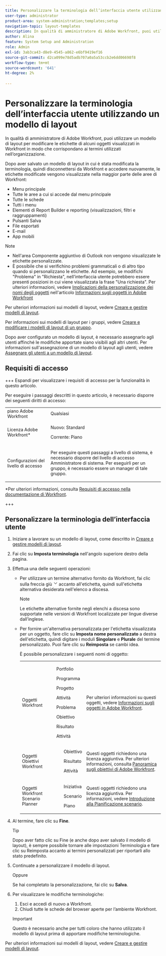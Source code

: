 ```yaml
---
title: Personalizzare la terminologia dell’interfaccia utente utilizzando un modello di layout
user-type: administrator
product-area: system-administration;templates;setup
navigation-topic: layout-templates
description: In qualità di amministratore di Adobe Workfront, puoi utilizzare un modello di layout per modificare le etichette di alcuni oggetti visualizzati in Workfront in modo che corrispondano ai termini utilizzati nell’organizzazione.
author: Alina
feature: System Setup and Administration
role: Admin
exl-id: 3ab3ca43-d8e9-4545-a862-e6bf9419ef16
source-git-commit: d2ca099e78d5adb707a0a5a53ccb2e6dd06698f8
workflow-type: tm+mt
source-wordcount: '641'
ht-degree: 2%

---
```


# Personalizzare la terminologia dell’interfaccia utente utilizzando un modello di layout

In qualità di amministratore di Adobe Workfront, puoi utilizzare un modello di layout per modificare le etichette di alcuni oggetti visualizzati in Workfront in modo che corrispondano ai termini utilizzati nell’organizzazione.

Dopo aver salvato un modello di layout in cui è stata modificata la terminologia, quindi disconnettersi da Workfront e accedere nuovamente, le etichette modificate vengono visualizzate nella maggior parte delle aree di Workfront:

* Menu principale
* Tutte le aree a cui si accede dal menu principale
* Tutte le schede
* Tutti i menu
* Elementi di Report Builder e reporting (visualizzazioni, filtri e raggruppamenti)
* Pulsanti Salva
* File esportati
* E-mail
* App mobili

>[!NOTE]
>
>* Nell&#39;area Componente aggiuntivo di Outlook non vengono visualizzate le etichette personalizzate.
>* È possibile che si verifichino problemi grammaticali o di altro tipo quando si personalizzano le etichette. Ad esempio, se modifichi &quot;Problema&quot; in &quot;Richiesta&quot;, nell’interfaccia utente potrebbero essere presenti posizioni in cui viene visualizzata la frase &quot;Una richiesta&quot;. Per ulteriori informazioni, vedere [Implicazioni della personalizzazione dei nomi degli oggetti](../../../workfront-basics/navigate-workfront/workfront-navigation/understand-objects.md#implications-of-customizing-object-names) nell&#39;articolo [Informazioni sugli oggetti in Adobe Workfront](../../../workfront-basics/navigate-workfront/workfront-navigation/understand-objects.md)
>

Per ulteriori informazioni sui modelli di layout, vedere [Creare e gestire modelli di layout](../../../administration-and-setup/customize-workfront/use-layout-templates/create-and-manage-layout-templates.md).

Per informazioni sui modelli di layout per i gruppi, vedere [Creare e modificare i modelli di layout di un gruppo](../../../administration-and-setup/manage-groups/work-with-group-objects/create-and-modify-a-groups-layout-templates.md).

Dopo aver configurato un modello di layout, è necessario assegnarlo agli utenti affinché le modifiche apportate siano visibili agli altri utenti. Per informazioni sull&#39;assegnazione di un modello di layout agli utenti, vedere [Assegnare gli utenti a un modello di layout](../use-layout-templates/assign-users-to-layout-template.md).

## Requisiti di accesso

+++ Espandi per visualizzare i requisiti di accesso per la funzionalità in questo articolo.

Per eseguire i passaggi descritti in questo articolo, è necessario disporre dei seguenti diritti di accesso:

<table style="table-layout:auto"> 
 <col> 
 <col> 
 <tbody> 
  <tr> 
   <td role="rowheader">piano Adobe Workfront</td> 
   <td>Qualsiasi</td> 
  </tr> 
  <tr> 
   <td role="rowheader">Licenza Adobe Workfront*</td> 
   <td><p>Nuovo: Standard</p>
  <p> Corrente: Piano</p>
   </td> 
  </tr> 
  <tr> 
   <td role="rowheader">Configurazioni del livello di accesso</td> 
   <td> <p>Per eseguire questi passaggi a livello di sistema, è necessario disporre del livello di accesso Amministratore di sistema.
Per eseguirli per un gruppo, è necessario essere un manager di tale gruppo.</p> </td> 
  </tr> 
 </tbody> 
</table>

*Per ulteriori informazioni, consulta [Requisiti di accesso nella documentazione di Workfront](/help/quicksilver/administration-and-setup/add-users/access-levels-and-object-permissions/access-level-requirements-in-documentation.md).

+++

## Personalizzare la terminologia dell’interfaccia utente

1. Iniziare a lavorare su un modello di layout, come descritto in [Creare e gestire modelli di layout](../../../administration-and-setup/customize-workfront/use-layout-templates/create-and-manage-layout-templates.md).
1. Fai clic su **Imposta terminologia** nell&#39;angolo superiore destro della pagina.
1. Effettua una delle seguenti operazioni:

   * Per utilizzare un termine alternativo fornito da Workfront, fai clic sulla freccia giù ![freccia giù](assets/dropdown-arrow.png) accanto all&#39;etichetta, quindi sull&#39;etichetta alternativa desiderata nell&#39;elenco a discesa.

     >[!NOTE]
     >
     >Le etichette alternative fornite negli elenchi a discesa sono supportate nelle versioni di Workfront localizzate per lingue diverse dall’inglese.

   * Per fornire un&#39;alternativa personalizzata per l&#39;etichetta visualizzata per un oggetto, fare clic su **Imposta nome personalizzato** a destra dell&#39;etichetta, quindi digitare i moduli **Singolare** e **Plurale** del termine personalizzato. Puoi fare clic su **Reimposta** se cambi idea.

     È possibile personalizzare i seguenti nomi di oggetto:

     <table style="table-layout:auto">
      <col>
      <col>
      <col>
      <tbody>
       <tr>
        <td role="rowheader"><p>Oggetti Workfront</p></td>
        <td>
          <p>Portfolio</p>
          <p>Programma</p>
          <p>Progetto</p>
          <p>Attività</p>
          <p>Problema</p>
          <p>Obiettivo</p>
          <p>Risultato</p>
          <p>Attività</p>
         </ul></td>
        <td><p>Per ulteriori informazioni su questi oggetti, vedere <a href="../../../workfront-basics/navigate-workfront/workfront-navigation/understand-objects.md" class="MCXref xref">Informazioni sugli oggetti in Adobe Workfront</a>.</p></td>
       </tr>
       <tr>
        <td role="rowheader"><p>Oggetti Obiettivi Workfront</p></td>
        <td>
         <ul>
          <p>Obiettivo</p>
          <p>Risultato</p>
          <p>Attività</p>
         </ul></td>
        <td><p>Questi oggetti richiedono una licenza aggiuntiva. Per ulteriori informazioni, consulta <a href="../../../workfront-goals/goal-management/wf-goals-overview.md" class="MCXref xref">Panoramica sugli obiettivi di Adobe Workfront</a>.</p></td>
       </tr>
       <tr data-mc-conditions="">
        <td role="rowheader"><p>Oggetti Workfront Scenario Planner</p></td>
        <td>
         <ul>
          <p>Iniziativa</p>
          <p>Scenario</p>
          <p>Piano </p>
         </ul></td>
        <td><p>Questi oggetti richiedono una licenza aggiuntiva. Per informazioni, vedere <a href="../../../scenario-planner/get-started-with-scenario-planning.md" class="MCXref xref">Introduzione alla Pianificazione scenario</a>.</p></td>
       </tr>
      </tbody>
     </table>

1. Al termine, fare clic su **Fine**.

   >[!TIP]
   >
   >Dopo aver fatto clic su Fine (e anche dopo aver salvato il modello di layout), è sempre possibile tornare alle impostazioni Terminologia e fare clic su Reimposta accanto ai termini personalizzati per riportarli allo stato predefinito.

1. Continuate a personalizzare il modello di layout.

   Oppure

   Se hai completato la personalizzazione, fai clic su **Salva**.

1. Per visualizzare le modifiche terminologiche:

   1. Esci e accedi di nuovo a Workfront.
   1. Chiudi tutte le schede del browser aperte per l’ambiente Workfront.

   >[!IMPORTANT]
   >
   >Questo è necessario anche per tutti coloro che hanno utilizzato il modello di layout prima di apportare modifiche terminologiche.

Per ulteriori informazioni sui modelli di layout, vedere [Creare e gestire modelli di layout](../../../administration-and-setup/customize-workfront/use-layout-templates/create-and-manage-layout-templates.md).
